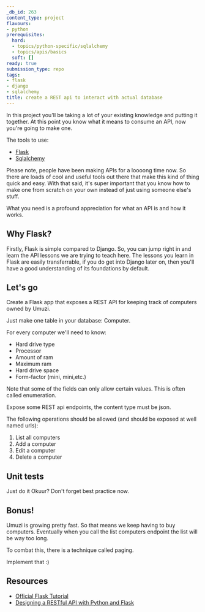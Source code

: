 ```yaml
---
_db_id: 263
content_type: project
flavours:
- python
prerequisites:
  hard:
  - topics/python-specific/sqlalchemy
  - topics/apis/basics
  soft: []
ready: true
submission_type: repo
tags:
- flask
- django
- sqlalchemy
title: create a REST api to interact with actual database
---
```


In this project you'll be taking a lot of your existing knowledge and putting it together. At this point you know what it means to consume an API, now you're going to make one.

The tools to use:

- [Flask](https://palletsprojects.com/p/flask/)
- [Sqlalchemy](https://www.sqlalchemy.org/)

Please note, people have been making APIs for a loooong time now. So there are loads of cool and useful tools out there that make this kind of thing quick and easy. With that said, it's super important that you know how to make one from scratch on your own instead of just using someone else's stuff.

What you need is a profound appreciation for what an API is and how it works.

## Why Flask?

Firstly, Flask is simple compared to Django. So, you can jump right in and learn the API lessons we are trying to teach here. The lessons you learn in Flask are easily transferrable, if you do get into Django later on, then you'll have a good understanding of its foundations by default. 

## Let's go

Create a Flask app that exposes a REST API for keeping track of computers owned by Umuzi.

Just make one table in your database: Computer.

For every computer we'll need to know:

- Hard drive type
- Processor
- Amount of ram
- Maximum ram
- Hard drive space
- Form-factor (mini, mini,etc.)

Note that some of the fields can only allow certain values. This is often called enumeration. 

Expose some REST api endpoints, the content type must be json.

The following operations should be allowed (and should be exposed at well named urls):

1. List all computers
2. Add a computer
3. Edit a computer
4. Delete a computer

## Unit tests

Just do it Okuur? Don't forget best practice now. 

## Bonus!

Umuzi is growing pretty fast. So that means we keep having to buy computers. Eventually when you call the list computers endpoint the list will be way too long.

To combat this, there is a technique called paging.

Implement that :)

## Resources

- [Official Flask Tutorial](https://flask.palletsprojects.com/en/1.1.x/)
- [Designing a RESTful API with Python and Flask](https://blog.miguelgrinberg.com/post/designing-a-restful-api-with-python-and-flask)